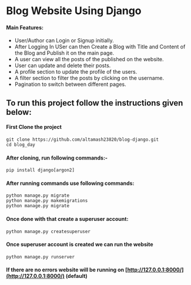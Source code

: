 # Blog Website Using Django

#### Main Features:
* User/Author can Login or Signup initially.
* After Logging In USer can then Create a Blog with Title and Content of the Blog and Publish it on the main page.
* A user can view all the posts of the published on the website.
* User can update and delete their posts.
* A profile section to update the profile of the users.
* A filter section to filter the posts by clicking on the username.
* Pagination to switch between different pages.


## To run this project follow the instructions given below:

#### First Clone the project
```
git clone https://github.com/altamash23820/blog-django.git
cd blog_day
```

#### After cloning, run following commands:-
```
pip install django[argon2]
```
#### After running commands use following commands:
```
python manage.py migrate
python manage.py makemigrations
python manage.py migrate
```

#### Once done with that create a superuser account:
```
python manage.py createsuperuser
```

#### Once superuser account is created we can run the website
```
python manage.py runserver
```

#### If there are no errors website will be running on [http://127.0.0.1:8000/](http://127.0.0.1:8000/) (default)